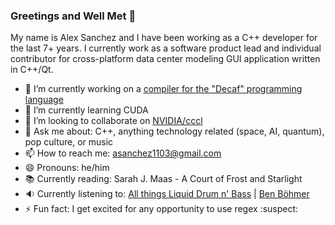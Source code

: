 ### Greetings and Well Met 👋

<!--
**am-sanchez/am-sanchez** is a ✨ _special_ ✨ repository because its `README.md` (this file) appears on your GitHub profile.

Here are some ideas to get you started:
-->
<!-- - 🤔 I’m looking for help with CUDA and  -->
My name is Alex Sanchez and I have been working as a C++ developer for the last 7+ years. I currently work as a software product lead and individual contributor for cross-platform data center modeling GUI application written in C++/Qt.

- 🔭 I’m currently working on a [compiler for the "Decaf" programming language](https://github.com/am-sanchez/compiler-dcc)
- 🌱 I’m currently learning CUDA
- 👯 I’m looking to collaborate on [NVIDIA/cccl](https://github.com/am-sanchez/cccl)
- 💬 Ask me about: C++, anything technology related (space, AI, quantum), pop culture, or music
- 📫 How to reach me: asanchez1103@gmail.com
- 😄 Pronouns: he/him
- :books: Currently reading: Sarah J. Maas - A Court of Frost and Starlight
- :sound: Currently listening to: [All things Liquid Drum n' Bass](https://www.youtube.com/watch?v=_rKZT_rN6LY&list=PL1wrQVOjFlMjfe2m2apaKT6_VVie5ZKjs&index=117&pp=iAQB8AUB) | [Ben Böhmer](https://www.youtube.com/watch?v=RvRhUHTV_8k&pp=ygUSYmVzdCBvZiBiZW4gYm9obWVy)
- ⚡ Fun fact: I get excited for any opportunity to use regex :suspect:
